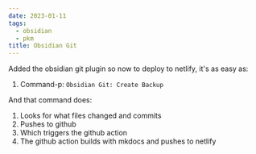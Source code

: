 ```yaml
---
date: 2023-01-11
tags:
  - obsidian
  - pkm
title: Obsidian Git
---
```


Added the obsidian git plugin so now to deploy to netlify, it's as easy as:

1. Command-p: `Obsidian Git: Create Backup`

And that command does:

1. Looks for what files changed and commits
2. Pushes to github
3. Which triggers the github action
4. The github action builds with mkdocs and pushes to netlify
